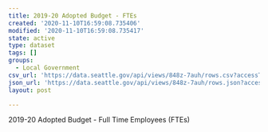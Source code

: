 ```yaml
---
title: 2019-20 Adopted Budget - FTEs
created: '2020-11-10T16:59:08.735406'
modified: '2020-11-10T16:59:08.735417'
state: active
type: dataset
tags: []
groups:
  - Local Government
csv_url: 'https://data.seattle.gov/api/views/848z-7auh/rows.csv?accessType=DOWNLOAD'
json_url: 'https://data.seattle.gov/api/views/848z-7auh/rows.json?accessType=DOWNLOAD'
layout: post

---
```

2019-20 Adopted Budget - Full Time Employees (FTEs)
